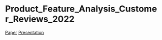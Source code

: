 # Product_Feature_Analysis_Customer_Reviews_2022

[Paper](https://drive.google.com/file/d/1sCRuKgSnEH6L97CHyKHG5B8oQKdJPZOq/view?usp=sharing)
[Presentation](https://docs.google.com/presentation/d/1MHHaLO-VZYxxPpMW59ZEnzMiOUw-6YZE/edit?usp=sharing&ouid=118390914941145267311&rtpof=true&sd=true)

